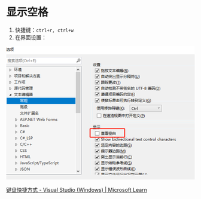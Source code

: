 

# 显示空格

1. 快捷键：`ctrl+r, ctrl+w`
2. 在界面设置：

![image-20231124180114138](image/image-20231124180114138.png)



[键盘快捷方式 - Visual Studio (Windows) | Microsoft Learn](https://learn.microsoft.com/zh-cn/visualstudio/ide/default-keyboard-shortcuts-in-visual-studio?view=vs-2022&redirectedfrom=MSDN)